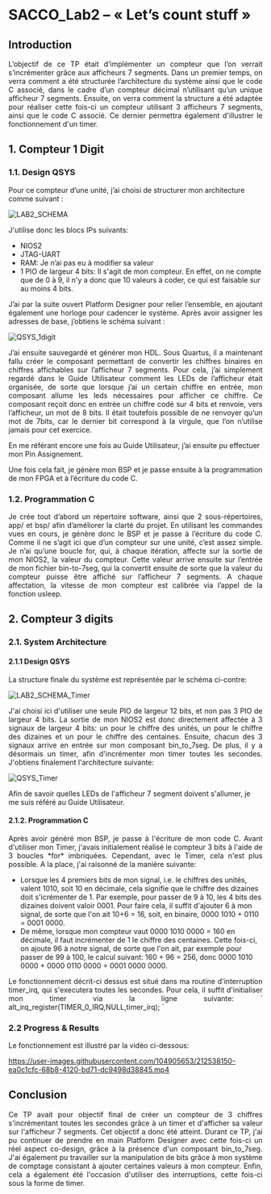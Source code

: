 # SACCO_Lab2 – « Let’s count stuff »
## Introduction

<p align="justify"> L’objectif de ce TP était d’implémenter un compteur que l’on verrait s’incrémenter grâce aux afficheurs 7 segments. Dans un premier temps, on verra comment a été structurée l’architecture du système ainsi que le code C associé, dans le cadre d’un compteur décimal n’utilisant qu’un unique afficheur 7 segments.  Ensuite, on verra comment la structure a été adaptée pour réaliser cette fois-ci un compteur utilisant 3 afficheurs 7 segments, ainsi que le code C associé. Ce dernier permettra également d'illustrer le fonctionnement d'un timer. </p>

## 1. Compteur 1 Digit 
### 1.1. Design QSYS

Pour ce compteur d’une unité, j’ai choisi de structurer mon architecture comme suivant :

![LAB2_SCHEMA](https://user-images.githubusercontent.com/104905653/213642714-63e2cf3a-41f8-4914-9225-d9c84ae0c2a8.png)

J'utilise donc les blocs IPs suivants:
 * NIOS2
 * JTAG-UART
 * RAM: Je n’ai pas eu à modifier sa valeur
 * 1 PIO de largeur 4 bits: Il s'agit de mon compteur. En effet, on ne compte que de 0 à 9, il n'y a donc que 10 valeurs à coder, ce qui est faisable sur au moins 4 bits.

<p align="justify"> J’ai par la suite ouvert Platform Designer pour relier l’ensemble, en ajoutant également une horloge pour cadencer le système. Après avoir assigner les adresses de base, j’obtiens le schéma suivant :</p>

![QSYS_1digit](https://user-images.githubusercontent.com/104905653/212292982-54f5b51f-dc4f-495f-b0de-4c5ff556a9ad.PNG)

<p align="justify">J’ai ensuite sauvegardé et générer mon HDL. Sous Quartus, il a maintenant fallu créer le composant permettant de convertir les chiffres binaires en chiffres affichables sur l’afficheur 7 segments. Pour cela, j’ai simplement regardé dans le Guide Utilisateur comment les LEDs de l’afficheur était organisée, de sorte que lorsque j’ai un certain chiffre en entrée, mon composant allume les leds nécessaires pour afficher ce chiffre. Ce composant reçoit donc en entrée un chiffre codé sur 4 bits et renvoie, vers l’afficheur, un mot de 8 bits. Il était toutefois possible de ne renvoyer qu’un mot de 7bits, car le dernier bit correspond à la virgule, que l’on n’utilise jamais pour cet exercice.

En me référant encore une fois au Guide Utilisateur, j’ai ensuite pu effectuer mon Pin Assignement.

Une fois cela fait, je génère mon BSP et je passe ensuite à la programmation de mon FPGA et à l’écriture du code C. </p>

### 1.2. Programmation C

<p align="justify">Je crée tout d’abord un répertoire software, ainsi que 2 sous-répertoires, app/ et bsp/  afin d’améliorer la clarté du projet. En utilisant les commandes vues en cours, je génère donc le BSP et je passe à l’écriture du code C. Comme il ne s’agit ici que d’un compteur sur une unité, c’est assez simple. Je n’ai qu’une boucle for, qui, à chaque itération, affecte sur la sortie de mon NIOS2, la valeur du compteur. Cette valeur arrive ensuite sur l’entrée de mon fichier bin-to-7seg, qui la convertit ensuite de sorte que la valeur du compteur puisse être affiché sur l’afficheur 7 segments. A chaque affectation, la vitesse de mon compteur est calibrée via l’appel de la fonction usleep. </p>

## 2. Compteur 3 digits
### 2.1. System Architecture
#### 2.1.1 Design QSYS

La structure finale du système est représentée par le schéma ci-contre:

![LAB2_SCHEMA_Timer](https://user-images.githubusercontent.com/104905653/212535696-5cf86cf2-5af1-4721-89ca-e9d7e43ffcbd.png)

<p align="justify">J'ai choisi ici d'utiliser une seule PIO de largeur 12 bits, et non pas 3 PIO de largeur 4 bits. La sortie de mon NIOS2 est donc directement affectée à 3 signaux de largeur 4 bits: un pour le chiffre des unités, un pour le chiffre des dizaines et un pour le chiffre des centaines. Ensuite, chacun des 3 signaux arrive en entrée sur mon composant bin_to_7seg. 
De plus, il y a désormais un timer, afin d'incrémenter mon timer toutes les secondes. J'obtiens finalement l'architecture suivante:

![QSYS_Timer](https://user-images.githubusercontent.com/104905653/212536190-94ba0d77-e70f-4fdc-9ba4-9d29c70ad16d.PNG)

Afin de savoir quelles LEDs de l'afficheur 7 segment doivent s'allumer, je me suis référé au Guide Utilisateur.</p>

#### 2.1.2. Programmation C

<p align="justify">Après avoir généré mon BSP, je passe à l'écriture de mon code C. Avant d'utiliser mon Timer, j'avais initialement réalisé le compteur 3 bits à l'aide de 3 boucles *for* imbriquées. Cependant, avec le Timer, cela n'est plus possible. A la place, j'ai raisonné de la manière suivante:</p>

* Lorsque les 4 premiers bits de mon signal, i.e. le chiffres des unités, valent 1010, soit 10 en décimale, cela signifie que le chiffre des dizaines doit s'icrémenter de 1. Par exemple, pour passer de 9 à 10, les 4 bits des dizaines doivent valoir 0001. Pour faire cela, il suffit d'ajouter 6 à mon signal, de sorte que l'on ait 10+6 = 16, soit, en binaire, 0000 1010 + 0110 = 0001 0000.
* De même, lorsque mon compteur vaut 0000 1010 0000 = 160 en décimale, il faut incrémenter de 1 le chiffre des centaines. Cette fois-ci, on ajoute 96 à notre signal, de sorte que l'on ait, par exemple pour passer de 99 à 100, le calcul suivant: 160 + 96 = 256, donc 0000 1010 0000 + 0000 0110 0000 = 0001 0000 0000.

<p align="justify">Le fonctionnement décrit-ci dessus est situé dans ma routine d'interruption timer_irq, qui s'executera toutes les secondes. Pour cela, il suffit d'initialiser mon timer via la ligne suivante:
` alt_irq_register(TIMER_0_IRQ,NULL,timer_irq); ` </p>

### 2.2 Progress & Results

Le fonctionnement est illustré par la vidéo ci-dessous:

https://user-images.githubusercontent.com/104905653/212538150-ea0c1cfc-68b8-4120-bd71-dc9498d38845.mp4

## Conclusion

<p align="justify">Ce TP avait pour objectif final de créer un compteur de 3 chiffres s'incrémentant toutes les secondes grâce à un timer et d'afficher sa valeur sur l'afficheur 7 segments. Cet objectif a donc été atteint. Durant ce TP, j'ai pu continuer de prendre en main Platform Designer avec cette fois-ci un réel aspect co-design, grâce à la présence d'un composant bin_to_7seg. J'ai également pu travailler sur la manipulation de bits grâce à mon système de comptage consistant à ajouter certaines valeurs à mon compteur. Enfin, cela a également été l'occasion d'utiliser des interruptions, cette fois-ci sous la forme de timer.</p>
